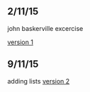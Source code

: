 ## 2/11/15
john baskerville excercise


[version 1](http://oisinmk.github.io/john-baskerville/version1.html)

## 9/11/15

adding lists
[version 2](http://oisinmk.github.io/john-baskerville/version2.html)